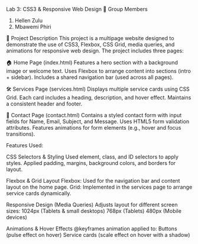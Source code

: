 Lab 3: CSS3 & Responsive Web Design
👥 Group Members
1. Hellen Zulu
2. Mbawemi Phiri

📄 Project Description
This project is a multipage website designed to demonstrate the use of CSS3, Flexbox, CSS Grid, media queries, and animations for responsive web design.
The project includes three pages:

🏠 Home Page (index.html)
Features a hero section with a background image or welcome text.
Uses Flexbox to arrange content into sections (intro + sidebar).
Includes a shared navigation bar (used across all pages).

🛠️ Services Page (services.html)
Displays multiple service cards using CSS Grid.
Each card includes a heading, description, and hover effect.
Maintains a consistent header and footer.

📩 Contact Page (contact.html)
Contains a styled contact form with input fields for Name, Email, Subject, and Message.
Uses HTML5 form validation attributes.
Features animations for form elements (e.g., hover and focus transitions).

Features Used:

CSS Selectors & Styling
Used element, class, and ID selectors to apply styles.
Applied padding, margins, background colors, and borders for layout.

Flexbox & Grid Layout
Flexbox: Used for the navigation bar and content layout on the home page.
Grid: Implemented in the services page to arrange service cards dynamically.

Responsive Design (Media Queries)
Adjusts layout for different screen sizes:
1024px (Tablets & small desktops)
768px (Tablets)
480px (Mobile devices)

Animations & Hover Effects
@keyframes animation applied to:
Buttons (pulse effect on hover)
Service cards (scale effect on hover with a shadow)

